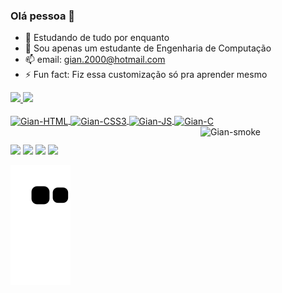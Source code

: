### Olá pessoa 👋

- 🌱 Estudando de tudo por enquanto
- 💬 Sou apenas um estudante de Engenharia de Computação
- 📫 email: gian.2000@hotmail.com
- ⚡ Fun fact: Fiz essa customização só pra aprender mesmo

<div>
  <a href="https://github.com/GianSE">
  <img height="180em" src="https://github-readme-stats.vercel.app/api?username=GianSE&show_icons=true&theme=blueberry&include_all_commits=true&count_private=true"/>
  <img height="180em" src="https://github-readme-stats.vercel.app/api/top-langs/?username=GianSE&layout=compact&langs_count=16&theme=blueberry"/>
</div>

<!-- https://devicon.dev/ -->
<div style="display: inline_block"><br>
  <img align="center" alt="Gian-HTML" height="30" width="40" src="https://cdn.jsdelivr.net/gh/devicons/devicon/icons/html5/html5-original.svg" />
  <img align="center" alt="Gian-CSS3" height="30" width="40" src="https://cdn.jsdelivr.net/gh/devicons/devicon/icons/css3/css3-original.svg" />
  <img align="center" alt="Gian-JS" height="30" width="40" src="https://cdn.jsdelivr.net/gh/devicons/devicon/icons/javascript/javascript-original.svg" />
  <img align="center" alt="Gian-C" height="30" width="40" src="https://cdn.jsdelivr.net/gh/devicons/devicon/icons/c/c-original.svg" />
  <img align="right" alt="Gian-smoke" width="200" src="https://media.discordapp.net/attachments/1135076457715081277/1135077571646718113/Design_sem_nome2.gif?width=510&height=510" />
  
</div>

##

<!-- https://dev.to/envoy_/150-badges-for-github-pnk -->
<!-- https://shields.io/badges -->
<div>
  <a href="https://www.instagram.com/gianflw/" target="_blank"><img src="https://img.shields.io/badge/Instagram-E4405F?style=for-the-badge&logo=instagram&logoColor=white" target="_blank"></a>
  <a href="https://www.linkedin.com/in/gian-pedro-rodrigues-330397163/" target="_blank"><img src="https://img.shields.io/badge/LinkedIn-0077B5?style=for-the-badge&logo=linkedin&logoColor=white" target="_blank"></a>
  <a href="mailto:gian.2000@hotmail.com"><img src="https://img.shields.io/badge/Gmail-D14836?style=for-the-badge&logo=gmail&logoColor=white" target="_blank"></a>
  <a href="https://www.beecrowd.com.br/judge/pt/profile/725043" target="_blank"><img height="32em" src="https://beecrowd.io/wp-content/uploads/2021/08/beecrowd__roxoHorClean-small-PNG-1.png" target="_blank"></a>
</div>

  ![Snake animation](https://github.com/GianSE/GianSE/blob/output/github-contribution-grid-snake.svg)
  
